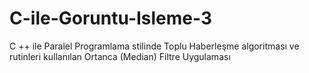 # C-ile-Goruntu-Isleme-3
C ++ ile Paralel Programlama stilinde Toplu Haberleşme algoritması ve rutinleri kullanılan Ortanca (Median) Filtre Uygulaması
